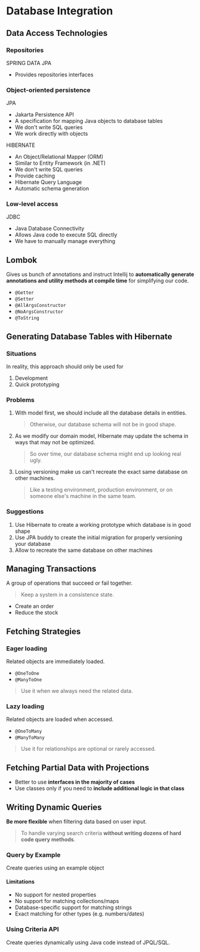 # Database Integration

## Data Access Technologies

### Repositories

SPRING DATA JPA

- Provides repositories interfaces

### Object-oriented persistence

JPA

- Jakarta Persistence API
- A specification for mapping Java objects to database tables
- We don't write SQL queries
- We work directly with objects

HIBERNATE

- An Object/Relational Mapper (ORM)
- Similar to Entity Framework (in .NET)
- We don't write SQL queries
- Provide caching
- Hibernate Query Language
- Automatic schema generation

### Low-level access

JDBC

- Java Database Connectivity
- Allows Java code to execute SQL directly
- We have to manually manage everything

## Lombok

Gives us bunch of annotations and instruct Intellij to **automatically generate annotations and utility methods at
compile time** for simplifying our code.

- `@Getter`
- `@Setter`
- `@AllArgsConstructor`
- `@NoArgsConstructor`
- `@ToString`

## Generating Database Tables with Hibernate

### Situations

In reality, this approach should only be used for

1. Development
2. Quick prototyping

### Problems

1. With model first, we should include all the database details in entities.
   > Otherwise, our database schema will not be in good shape.
2. As we modify our domain model, Hibernate may update the schema in ways that may not be optimized.
   > So over time, our database schema might end up looking real ugly.
3. Losing versioning make us can't recreate the exact same database on other machines.
   > Like a testing environment, production environment, or on someone else's machine in the same team.

### Suggestions

1. Use Hibernate to create a working prototype which database is in good shape
2. Use JPA buddy to create the initial migration for properly versioning your database
3. Allow to recreate the same database on other machines

## Managing Transactions

A group of operations that succeed or fail together.
> Keep a system in a consistence state.

- Create an order
- Reduce the stock

## Fetching Strategies

### Eager loading

Related objects are immediately loaded.

- `@OneToOne`
- `@ManyToOne`

> Use it when we always need the related data.

### Lazy loading

Related objects are loaded when accessed.

- `@OneToMany`
- `@ManyToMany`

> Use it for relationships are optional or rarely accessed.

## Fetching Partial Data with Projections

- Better to use **interfaces in the majority of cases**
- Use classes only if you need to **include additional logic in that class**

## Writing Dynamic Queries

**Be more flexible** when filtering data based on user input.

> To handle varying search criteria **without writing dozens of hard code query methods**.

### Query by Example

Create queries using an example object

#### Limitations

- No support for nested properties
- No support for matching collections/maps
- Database-specific support for matching strings
- Exact matching for other types (e.g. numbers/dates)

### Using Criteria API

Create queries dynamically using Java code instead of JPQL/SQL.
